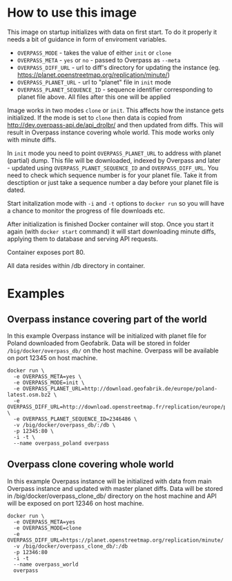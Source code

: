 # How to use this image

This image on startup initializes with data on first start. 
To do it properly it needs a bit of guidance in form of enviroment variables.
* `OVERPASS_MODE` - takes the value of either `init` or `clone`
* `OVERPASS_META` - `yes` or `no` - passed to Overpass as `--meta`
* `OVERPASS_DIFF_URL` - url to diff's directory for updating the instance (eg. https://planet.openstreetmap.org/replication/minute/)
* `OVERPASS_PLANET_URL` - url to "planet" file in `init` mode
* `OVERPASS_PLANET_SEQUENCE_ID` - sequence identifier corresponding to planet file above. All files after this one will be applied 

Image works in two modes `clone` or `init`. This affects how the instance gets initialized. If the mode is set to `clone` 
then data is copied from http://dev.overpass-api.de/api_drolbr/ and then updated from diffs. This will result in Overpass instance
covering whole world. This mode works only with minute diffs.

In `init` mode you need to point `OVERPASS_PLANET_URL` to address with planet (partial) dump. This file will be downloaded, 
indexed by Overpass and later - updated using `OVERPASS_PLANET_SEQUENCE_ID` and `OVERPASS_DIFF_URL`. You need to check which 
sequence number is for your planet file. Take it from desctiption or just take a sequence number a day before your planet 
file is dated.

Start initalization mode with `-i` and `-t` options to `docker run` so you will have a chance to monitor the progress of 
file downloads etc.

After initialization is finished Docker container will stop. Once you start it again (with `docker start` command) it will start 
downloading minute diffs, applying them to database and serving API requests.

Container exposes port 80.

All data resides within /db directory in container.

# Examples
## Overpass instance covering part of the world
In this example Overpass instance will be initialized with planet file for Poland downloaded from Geofabrik. Data will be stored in folder 
`/big/docker/overpass_db/` on the host machine. Overpass will be available on port 12345 on host machine.
```
docker run \
  -e OVERPASS_META=yes \
  -e OVERPASS_MODE=init \
  -e OVERPASS_PLANET_URL=http://download.geofabrik.de/europe/poland-latest.osm.bz2 \
  -e OVERPASS_DIFF_URL=http://download.openstreetmap.fr/replication/europe/poland/minute/ \
  -e OVERPASS_PLANET_SEQUENCE_ID=2346486 \
  -v /big/docker/overpass_db/:/db \
  -p 12345:80 \
  -i -t \
  --name overpass_poland overpass
```

## Overpass clone covering whole world
In this example Overpass instance will be initialized with data from main Overpass instance and updated with master planet diffs.
Data will be stored in /big/docker/overpass_clone_db/ directory on the host machine and API will be exposed on port 12346 on host machine.
```
docker run \
  -e OVERPASS_META=yes 
  -e OVERPASS_MODE=clone 
  -e OVERPASS_DIFF_URL=https://planet.openstreetmap.org/replication/minute/ 
  -v /big/docker/overpass_clone_db/:/db 
  -p 12346:80 
  -i -t 
  --name overpass_world 
  overpass
```
